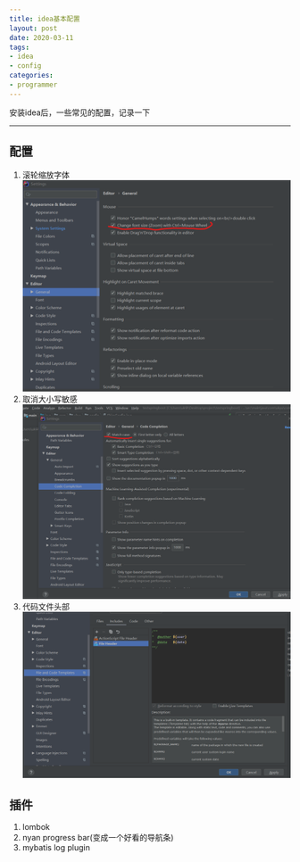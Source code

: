 ```yaml
---
title: idea基本配置
layout: post
date: 2020-03-11
tags: 
- idea
- config
categories:
- programmer
---
```


安装idea后，一些常见的配置，记录一下
<!-- more -->
---
## 配置
1. 滚轮缩放字体
    ![滚轮配置](/assets/images/blog/2020-03-11-ideaConfiguration-wheel.png)
2. 取消大小写敏感
    ![取消大小写](/assets/images/blog/2020-03-11-ideaConfiguration-cancelCase.png)
3. 代码文件头部
    ![文件头部](/assets/images/blog/2020-03-11-ideaConfiguration-fileHead.png)

## 插件
1. lombok
2. nyan progress bar(变成一个好看的导航条)
3. mybatis log plugin

